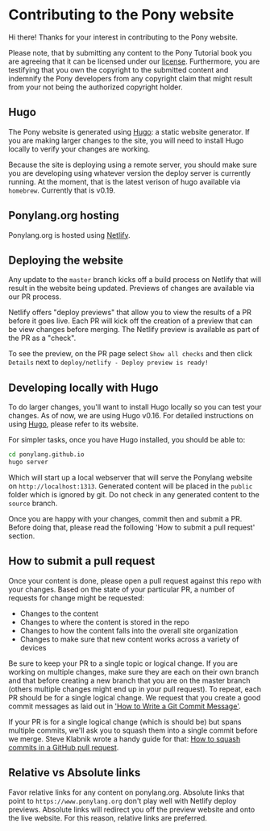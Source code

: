 # Contributing to the Pony website

Hi there! Thanks for your interest in contributing to the Pony website. 

Please note, that by submitting any content to the Pony Tutorial book you are agreeing that it can be licensed under our [license](LICENSE.md). Furthermore, you are testifying that you own the copyright to the submitted content and indemnify the Pony developers from any copyright claim that might result from your not being the authorized copyright holder.

## Hugo

The Pony website is generated using [Hugo]: a static website generator. If you are making larger changes to the site, you will need to install Hugo locally to verify your changes are working.

Because the site is deploying using a remote server, you should make sure you are developing using whatever version the deploy server is currently running. At the moment, that is the latest verison of hugo available via `homebrew`. Currently that is v0.19.

## Ponylang.org hosting

Ponylang.org is hosted using [Netlify].

## Deploying the website

Any update to the `master` branch kicks off a build process on Netlify that will result in the website being updated. Previews of changes are available via our PR process. 

Netlify offers "deploy previews" that allow you to view the results of a PR before it goes live. Each PR will kick off the creation of a preview that can be view changes before merging. The Netlify preview is available as part of the PR as a "check". 

To see the preview, on the PR page select `Show all checks` and then click `Details` next to `deploy/netlify - Deploy preview is ready!`

## Developing locally with Hugo

To do larger changes, you'll want to install Hugo locally so you can test your changes. As of now, we are using Hugo v0.16. For detailed instructions on using [Hugo], please refer to its website.

For simpler tasks, once you have Hugo installed, you should be able to:

```bash
cd ponylang.github.io
hugo server
```

Which will start up a local webserver that will serve the Ponylang website on `http://localhost:1313`. Generated content will be placed in the `public` folder which is ignored by git. Do not check in any generated content to the `source` branch.

Once you are happy with your changes, commit then and submit a PR. Before doing that, please read the following 'How to submit a pull request' section.

## How to submit a pull request

Once your content is done, please open a pull request against this repo with your changes. Based on the state of your particular PR, a number of requests for change might be requested:

* Changes to the content
* Changes to where the content is stored in the repo
* Changes to how the content falls into the overall site organization
* Changes to make sure that new content works across a variety of devices

Be sure to keep your PR to a single topic or logical change. If you are working on multiple changes, make sure they are each on their own branch and that before creating a new branch that you are on the master branch (others multiple changes might end up in your pull request). To repeat, each PR should be for a single logical change. We request that you create a good commit messages as laid out in ['How to Write a Git Commit Message'](http://chris.beams.io/posts/git-commit/).

If your PR is for a single logical change (which is should be) but spans multiple commits, we'll ask you to squash them into a single commit before we merge. Steve Klabnik wrote a handy guide for that: [How to squash commits in a GitHub pull request](http://blog.steveklabnik.com/posts/2012-11-08-how-to-squash-commits-in-a-github-pull-request).

## Relative vs Absolute links

Favor relative links for any content on ponylang.org. Absolute links that point to `https://www.ponylang.org` don't play well with Netlify deploy previews. Absolute links will redirect you off the preview website and onto the live website. For this reason, relative links are preferred.

[Hugo]: https://gohugo.io
[Netlify]: https://www.netlify.com/.
